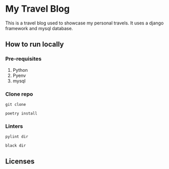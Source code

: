# My Travel Blog
This is a travel blog used to showcase my personal travels. It uses a django framework and mysql database.

## How to run locally
### Pre-requisites
1. Python
2. Pyenv
3. mysql

### Clone repo
```
git clone

poetry install
```
### Linters
```
pylint dir

black dir
```

## Licenses
